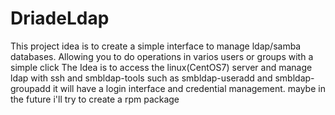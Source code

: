 # DriadeLdap
This project idea is to create a simple interface to manage ldap/samba databases. Allowing you to do operations in varios users or groups with a simple click
The Idea is to access the linux(CentOS7) server and manage ldap with ssh and smbldap-tools such as smbldap-useradd and smbldap-groupadd
it will have a login interface and credential management. maybe in the future i'll try to create a rpm package